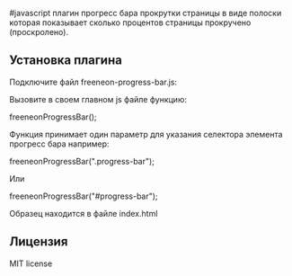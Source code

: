 #javascript плагин прогресс бара прокрутки страницы в виде полоски которая показывает сколько процентов страницы прокручено (проскролено).

## Установка плагина

Подключите файл freeneon-progress-bar.js:

<script src="freeneon-progress-bar.js"></script>

Вызовите в своем главном js файле функцию:

freeneonProgressBar(); 

Функция принимает один параметр для указания селектора элемента прогресс бара например:

freeneonProgressBar(".progress-bar");

Или

freeneonProgressBar("#progress-bar");

Образец находится в файле index.html
## Лицензия

MIT license